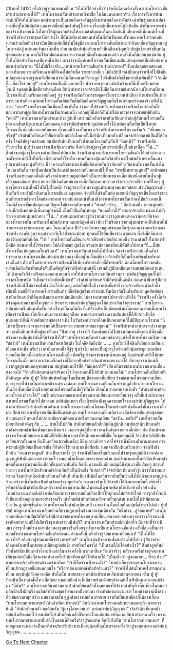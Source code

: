 ##บทที่ 1412: ครึ่งก้าวสู่จอมเทพมาเยือน
“เป็นไปได้อย่างไร? เจ้าเด็กนี่คนเดียวสังหารเทพโบราณขั้นเก้าเผ่าเปลวทองได้?”
เทพโบราณหลันหย่วนยากที่จะเชื่อ
ในดินแดนเทพรกร้าง เรื่องการสังหารข้ามระดับมีให้เห็นไม่น้อย แต่ส่วนมากเป็นสายเลือดระดับสูงสังหารสายเลือดระดับต่ำ
เผ่าพันธุ์เช่นเผ่าเปลวทองที่อยู่ในอันดับต้นๆ ของรายชื่อหมื่นเผ่าพันธุ์โบราณ เรื่องเช่นนี้แทบจะไม่มีเกิดขึ้น
ดังนั้นการกระทำของจ้าวเฟิงตอนนี้ ถึงได้ทำให้ผู้คนรอบด้านให้ความสำคัญและตื่นตะลึงเช่นนี้
เสียดายก็เพียงแต่เรื่องที่จ้าวเฟิงสังหารชายชุดดำได้อย่างไร ที่นั่นมีเพียงน้อยคนเท่านั้นที่เห็นขั้นตอนทั้งหมด
เทพโบราณหลันหย่วนร่วมมือกับเจ้าสำนักเทียนหลันก็ยังไม่ใช่คู่มือของเทพโบราณอั้นเมี่ย และกำลังอกสั่นขวัญแขวนอยู่ในการต่อสู้ แน่นอนว่ามองไม่เห็น
ส่วนสมาชิกสำนักเทียนหลัวที่เหลือเผชิญหน้ากับผู้แข็งแกร่งขั้นแปดสุดยอดสองคน หากไม่ได้อาศัยคนมาก เกรงว่าคงดับดิ้นทั้งหมดนานแล้ว คนที่เห็นก็น้อยมากเช่นกัน
ผู้ที่เห็นได้อย่างชัดเจนเพียงหนึ่งเดียว เกรงว่าจะมีแค่เทพโบราณอั้นเมี่ยและขั้นแปดสุดยอดที่เหลือสองคนของเผ่าเปลวทอง
“นี่ไม่ใช่เรื่องจริง...เขาฆ่าเทพโบราณขั้นเก้าเผ่าเปลวทอง!”
ขั้นแปดสุดยอดสองคนมองเห็นเหตุการณ์ทั้งหมด แต่ก็ยังคงไม่กล้าเชื่อ
ระยะเวลาสั้นๆ ไม่ถึงสิบปี พลังฝึกตนจ้าวเฟิงก็ไปถึงขั้นแปดสุดยอด รากฐานพลังฝึกตนน่าจะไม่มั่นคงมากสิจึงจะถูก ไยจึงมีพลังที่แข็งแกร่งถึงเพียงนี้?
“เจ้าเด็กนี่...มีอะไรซ่อนอยู่!”
เทพโบราณอั้นเมี่ยแอบตกใจ
นับจากพวกเขาแฝงตัวเข้ามาที่นี่เพื่อเตรียมลอบโจมตี จนตอนนี้เปิดศึกอย่างดุเดือด
สีหน้าท่าทางของจ้าวเฟิงไม่มีคลื่นอารมณ์มากนัก
แต่ในยามที่เทพโบราณอั้นเมี่ยเตรียมถอยเมื่อครู่ จู่ๆ จ้าวเฟิงกลับสังหารชายชุดดำในกระบวนท่าเดียว
ถึงแม้จะเป็นเพียงกระบวนท่าเดียว แต่เทพโบราณอั้นเมี่ยกลับสัมผัสกลิ่นอายวิญญาณที่แข็งแกร่งบนร่างของจ้าวเฟิงได้รางๆ
“ถอย!”
เทพโบราณอั้นเมี่ยตะโกนทันใด ร่างถอยไปข้างหลัง
พลังของจ้าวเฟิงแข็งแกร่งเกินไป และพวกเขาสูญเสียเทพโบราณขั้นเก้าคนหนึ่ง หากอยู่ที่นี่ต่อก็เป็นไปได้มากว่าอาจจะพ่ายแพ้ยับเยิน
“ถอย?”
เทพโบราณหลันหย่วนตะลึงอยู่กับที่
เขาร่วมมือกับเจ้าสำนักเทียนหลัวต่อสู้กับเทพโบราณอั้นเมี่ย อกสั่นขวัญแขวนมาโดยตลอด กลัวว่าอีกฝ่ายจะจับจุดอ่อนอะไรได้
แต่ตอนนี้กลับเป็นฝั่งเทพโบราณอั้นเมี่ยเลือกถอยทัพแทน
ทั้งหมดนี้ล้วนเป็นเพราะจ้าวเฟิงสังหารเทพโบราณขั้นเก้า
“เยี่ยมยอดจริงๆ!”
เจ้าสำนักเทียนหลัวยิ้มด้วยใบหน้าลิงโลด
ครั้งนี้สำนักเทียนหลัวเปลี่ยนจากร้ายกลายเป็นดีได้อีกครั้ง โจมตีศัตรูจนล่าถอย
สมาชิกสำนักเทียนหลัวทั้งหมดโล่งอกกันทันที
“คิดหนี?”
จ้าวเฟิงพลันหัวเราะขึ้น
ฟุ่บ!
ร่างของจ้าวเฟิงเพียงกะพริบ ก็มาถึงข้างผู้อาวุโสเกราะดำที่อยู่ใกล้เขาที่สุด
“ไม่…”
สีหน้าของผู้อาวุโสเกราะดำเปลี่ยนไปทันควัน จ้าวเฟิงสามารถสังหารเทพโบราณขั้นเก้าได้อย่างง่ายดาย จะสังหารเขายิ่งไม่ใช่เรื่องที่ง่ายดายดั่งใจหรือ
เขาพลันกระตุ้นเคล็ดวิชาลับ เผาไหม้พลังเทพ คลื่นแสงเปลวเพลิงพวยพุ่งทั่วร่าง
ฟิ้ว!
ความเร็วของเขาเพิ่มขึ้นอีกมากทันที เทียบเคียงกับเทพโบราณขั้นเก้าได้ในเวลาอันสั้น จากนั้นแปลงเป็นลำแสงสีทองสายหนึ่งหลบหนีไปไกล
“กระบี่เทพรวมศูนย์!”
ตาซ้ายของจ้าวเฟิงแผ่ระลอกคลื่นอีกครั้ง พลังเทพรวมศูนย์ก่อตัวเป็นกระบี่เทพขนาดเล็กเล่มหนึ่งภายในนั้น
ฟุ่บ
เสี้ยวขณะต่อมา ประกายกระบี่สีเงินมืดหม่นขนาดเล็กก็พุ่งออกมาจากตาซ้ายของจ้าวเฟิง
จากที่ไกลๆ ผู้อาวุโสเกราะดำที่หนีไปได้ไม่ไกลนัก ร่างถูกกระบี่เทพรวมศูนย์พุ่งทะลุจนแหลกสลาย ส่วนวิญญาณดับดิ้นทันที
ยามรับมือกับเทพโบราณขั้นแปดสุดยอด จ้าวเฟิงไม่จำเป็นต้องเผยพลังวิญญาณที่แข็งแกร่งของตนก็สามารถสังหารได้อย่างง่ายดาย
รวมกับก่อนหน้านี้เขาสังหารเทพโบราณขั้นเก้าลงไปแล้ว ตอนนี้โจมตีสังหารขั้นแปดสุดยอด ปัญหาไม่น่าจะหนักหนานัก
“น่ากลัวจริงๆ …”
อีกด้านหนึ่ง ชายหนุ่มหน้าทองที่กำลังหลบหนีเห็นเหตุการณ์นี้ เนื้อตัวสั่นเทิ้มไม่หยุด
“หยุดเดี๋ยวนี้!”
สายตาจ้าวเฟิงเพ่งมองไปยังร่างของชายหนุ่มหน้าทอง
“ไม่…”
ชายหนุ่มหน้าทองรู้สึกว่าตนเองราวถูกเทพแห่งความตายจับจ้องอย่างไรอย่างนั้น เขารีบเผาไหม้พลังเทพ หลบหนีสุดกำลัง
เพียงชั่วพริบตา ชายหนุ่มหน้าทองก็หนีหายไปจากครรลองสายตาของทุกคน
ในตอนนี้เอง
ฟิ้ว!
กระบี่เทพรวมศูนย์ขนาดเล็กพุ่งออกมาจากตาซ้ายของจ้าวเฟิง กะพริบวูบวาบแล้วหายวับไป
ชั่วขณะต่อมา ทุกคนก็ได้ยินเสียงร้องน่าอนาถ ทั้งยังมีกลิ่นอายของวิญญาณที่ดับดิ้น
“ไป!”
เทพโบราณอั้นเมี่ยมองจ้าวเฟิงอย่างลึกล้ำแวบหนึ่ง ร่างผสานไปในท้องฟ้ามืดมิด ก่อนหายไปไร้ร่องรอย
ไม่ถึงชั่วขณะ ผู้แข็งแกร่งเผ่าเปลวทองสี่คนก็ดับดิ้นไปสาม
“นี่...นี่มัน สังหารขั้นแปดสุดยอดในพริบตา!”
เทพโบราณหลันหย่วนสั่นไปทั้งตัว จ้องจ้าวเฟิงราวกับเห็นสัตว์ประหลาด
เทพโบราณขั้นแปดเผ่าเปลวทอง เมื่ออยู่ในเงื้อมมือของจ้าวเฟิงก็เป็นเรื่องเพียงชั่วพริบตา
เช่นนี้แล้ว ตัวเขาในสายตาของจ้าวเฟิงจะมิใช่เพียงพริบตาเดียวก็ถึงตายหรือ
ตอนนี้เทพโบราณหลันหย่วนคิดถึงเรื่องที่ตนตั้งตัวเป็นศัตรูกับจ้าวเฟิงก่อนหน้านี้ เขาพลันรู้สึกเหมือนความตายเฉียดผ่านตนไป
ด้วยพลังที่จ้าวเฟิงแสดงออกมาตอนนี้ ต่อให้ฆ่าเทพโบราณหลันหย่วนลง เผ่าพันธุ์วิญญาณก็ไม่มีทางลงโทษหนัก
“แข็งแกร่งถึงเพียงนี้เชียว!”
เจ้าสำนักเทียนหลัวมีสีหน้าตื่นตะลึง
ก่อนหน้านี้เขารู้สึกว่าจ้าวเฟิงลึกล้ำไม่อาจหยั่งถึง มีอะไรซ่อนอยู่
แต่กลับคิดไม่ถึงว่าพลังที่แท้จริงของจ้าวเฟิงจะน่ากลัวถึงเพียงนี้ บดขยี้สังหารเทพโบราณขั้นเก้า ปลิดชีพผู้แข็งแกร่งระดับขั้นเดียวกันในชั่วพริบตา
ลูกศิษย์ของสำนักเทียนหลัวก็ตื่นตะลึงและเคารพเช่นเดียวกัน ไม่อาจละสายตาไปจากจ้าวเฟิงได้
“จ้าวเฟิง ครั้งนี้เจ้าสร้างคุณงามความดีใหญ่หลวง ข้าจะรายงานเผ่าพันธุ์วิญญาณให้ตบรางวัลเจ้าอย่างงาม!”
เทพโบราณหลันหย่วนรีบบินมายิ้มรับ
อย่างไรเขาก็คาดไม่ถึง ที่แท้จ้าวเฟิงเก็บซ่อนพลังมาโดยตลอด
ตอนนี้เขาหวังเพียงจ้าวเฟิงอย่าได้เจ็บแค้นพวกเขาพ่อลูกก็พอ
หากสามารถสร้างความสัมพันธ์ที่ดีกับจ้าวเฟิงได้ แน่นอนว่ายิ่งดี
ด้วยศักยภาพของจ้าวเฟิง ในวันข้างหน้าจะเลื่อนเป็นจอมเทพก็ไม่มีปัญหาอะไรมาก
“นี่ไม่จำเป็นหรอก พวกเราชนะได้เป็นเพราะความพยายามของทุกคน!”
จ้าวเฟิงทำหน้าสบายๆ
หลังจากพูดจบ เขาก็กลับมายังที่อยู่ของตัวเอง
“ปิงหยวน เจ้าจำไว้ วันหลังอย่าได้ไปล่วงเกินเขาเด็ดขาด ดีที่สุดคือสร้างความสัมพันธ์อันดีกับจ้าวเฟิงไว้!”
เทพโบราณหลันหย่วนแอบส่งกระแสจิตให้เทพโบราณปิงหยวน
“ขอรับ!”
เทพโบราณปิงหยวนรับคำเสียงต่ำ ในใจอึดอัดยิ่งนัก
……
ภายในวังใต้ดินที่เงียบสงบเย็นยะเยือกแห่งหนึ่ง
พรึ่บ!
เงาดำมืดสายหนึ่งที่จู่ๆ พุ่งเข้าไป กลายเป็นผู้อาวุโสร่างหนังหุ้มกระดูก
บนเตียงหยกเย็นเยียบเบื้องหน้าเทพโบราณอั้นเมี่ย มีสตรีรูปร่างอรชรนางหนึ่งนอนอยู่ ถึงแม้จะหันหลังให้เทพโบราณอั้นเมี่ย แต่อาภรณ์บนเรือนร่างก็ไม่อาจปิดบังร่างอันเย้ายวนของนางได้ เรียวขาขาวเนียนที่ปรากฏอยู่ภายนอกดุจหยกงาม สมบูรณ์แบบไร้ที่ติ
“ล้มเหลวรึ?”
เสียงเย็นชาของเทพโบราณหานเยี่ยนส่งออกไป
“จ้าวเฟิงซ่อนพลังแท้จริงเอาไว้ อีกสามคนที่ไปกับข้าตายหมดสิ้น!”
เทพโบราณอั้นเมี่ยก้มหัวกัดฟันพูด
ครืน ฟู่ ฟู่!
ไฟเหมันต์พลันลุกโหมขึ้นบนเตียงหยกเย็นเยียบ ร่างของเทพโบราณหานเยี่ยนค่อยๆ หายไปจากในเปลวเพลิง
แต่ขณะต่อมา เทพโบราณหานเยี่ยนก็มาปรากฏตัวข้างกายเทพโบราณอั้นเมี่ย
ชั้นเกล็ดน้ำแข็งห่อหุ้มเทพโบราณอั้นเมี่ยไว้ทันใด เลือดในกายแทบจะแข็งตัว
“ท่าทางข้าคงต้องออกโรงเองถึงจะได้!”
บนใบหน้างดงามของเทพโบราณหานเยี่ยนเผยรอยยิ้มบางๆ
ครั้งนี้เผ่าเปลวทองส่งเทพโบราณขั้นเก้าไปสองคน แต่ยังล้มเหลว
เรื่องนี้จะต้องดึงดูดความสนใจของเผ่าพันธุ์วิญญาณ ให้ส่งสมาชิกมายังสำนักเทียนหลัวแน่
เทพโบราณหานเยี่ยนไม่ยอมให้ตนพ่ายแพ้ ดังนั้นครั้งนี้นางจะลงมือเอง
สีหน้าของเทพโบราณอั้นเมี่ยตื่นตระหนก เทพโบราณหานเยี่ยนคิดจะลงมือจัดการขั้นแปดสุดยอดด้วยตนเอง?
แต่เขาไม่กล้าสงสัยความคิดของเทพโบราณหานเยี่ยน
“ขอรับ...ขอรับ!”
เทพโบราณอั้นเมี่ยพยักหน้าติดๆ กัน
……
ผ่านไปไม่กี่วัน สำนักเทียนหลัวก็กลับคืนสู่ปกติ
สมาชิกสำนักเทียนหลัวกำลังสะสมพลังเพื่อเพิ่มความแข็งแกร่ง
เจอการต่อสู้ที่น่าหวาดหวั่นอันตรายสองศึกติดๆ กัน ถึงแม้พวกเขาจะเจ็บหนักล้มตาย แต่มันก็ยิ่งฝึกฝนพวกเขาให้เฉียบแหลมยิ่งขึ้น
ในชุดคลุมมิติ
จ้าวเฟิงกำลังฝึกฝนเสวียนอ้าวทั้งหลาย
ยิ่งเป็นเสวียนอ้าวขั้นหลังๆ ก็ยิ่งยกระดับยาก ต่อให้จ้าวเฟิงมีของล้ำค่ามากมาย การตระหนักรู้ดีเยี่ยมเป็นอย่างยิ่ง ก็ยังต้องใช้เวลามากเพื่อฝึกฝน
นอกจากฝึกฝนเสวียนอ้าว จ้าวเฟิงยังฝึกฝน ‘วงแสงรวมศูนย์’ บ้างเป็นบางครั้ง
จู่ๆ จ้าวเฟิงก็ลืมตาขึ้นแล้วออกไปจากชุดคลุมมิติ
เวลาต่อมา
อุณหภูมิฟ้าดินลดลงอย่างรวดเร็ว หมอกน้ำแข็งตลบกระจายรอบด้าน
สมาชิกมากมายในสำนักเทียนหลัวแตกตื่นเพราะความเย็นเยือกที่แผ่มากะทันหัน
อีกทั้ง ความเย็นเยียบกลุ่มนี้ยิ่งรุนแรงขึ้นเรื่อยๆ สถานที่หลายๆ แห่งในสำนักเทียนหลัวล้วนจับตัวเป็นน้ำแข็ง
“แย่แล้ว!”
เจ้าสำนักเทียนหลัวรู้แล้วว่าไม่ชอบมาพากล จึงมายังเหนือสำนักเทียนหลัวทันที
เห็นเพียงฟ้าดินไกลลิบราวกับเป็นน้ำแข็งไปแล้วอย่างสมบูรณ์ ร่างเงาร่างหนึ่งในท้องฟ้าเดินเข้ามาช้าๆ
ทุกย่างก้าวของนางข้ามไปข้างหน้าได้ถึงหลายหมื่นลี้
เพียงชั่วพริบตาก็มาถึงสำนักเทียนหลัว
เทพโบราณหานเยี่ยนในตอนนี้ดุจเทพธิดาน้ำแข็งอย่างไรอย่างนั้น
ใบหน้านางงดงามเลิศล้ำ แต่กลับแผ่กระจายความเย็นเยือกที่ทำให้ทุกคนไม่กล้าเข้าใกล้
การรุกล้ำโจมตีที่เย็นยะเยือกลุกลามมาอย่างรวดเร็ว เข้าโจมตีสำนักเทียนหลัวจากทั่วทุกด้าน
หากไม่ใช่ว่ามีค่ายกลป้องกัน ลูกศิษย์ขั้นต่ำกว่าเทพโบราณในสำนักเทียนหลัว เกรงว่าคงโดนไอเย็นกลุ่มนี้สังหารไปแล้ว
ฟุ่บ! ฟุ่บ!
พ่อลูกเทพโบราณหลัยหย่วนก็ปรากฏกายขึ้นข้างนอกเช่นเดียวกัน
“ครึ่งก้าว...สู่จอมเทพ!”
เทพโบราณหลันหย่วนสัมผัสได้ถึงรัศมีอำนาจของเทพโบราณหานเยี่ยน พลางเอ่ยอย่างหวาดผวา
เสี้ยวขณะนี้ เขาคิดอยากจะหนีไปเสียจริงๆ
แต่เขาจะหนีพ้นรึ?
เทพโบราณหลันหย่วนชักแปลกใจ นับจากที่จ้าวเฟิงมา การรุกโจมตีของเผ่าเปลวทองรุนแรงขึ้นเรื่อยๆ ครั้งแรกเป็นเทพโบราณขั้นเก้า ครั้งที่สองเป็นการลอบสังหารของเทพโบราณขั้นเก้าสองคน
ส่วนครั้งนี้ ครึ่งก้าวสู่จอมเทพมาเยือนเอง!
“เป็นไปได้อย่างไร? ครึ่งก้าวสู่จอมเทพก็เข้าร่วมรบด้วย!”
เทพโบราณปิงหยวนสั่นสะท้านไปทั้งร่าง รู้สึกว่าสายเลือดพลังเทพในกายตนเหมือนถูกแช่แข็ง ยากที่จะโคจรได้
“เป็นเช่นนี้ไปได้อย่างไร?”
สีหน้าลูกศิษย์ทั่วทั้งสำนักเทียนหลัวอึ้งตะลึงและสิ้นหวัง
ครั้งนี้ พวกเขาสิ้นหวังแล้วจริงๆ
พลังของครึ่งก้าวสู่จอมเทพ เพียงแค่สะบัดมือก็สามารถทำลายทั้งสำนักเทียนหลัวให้พินาศได้
“เป็นครึ่งก้าวสู่จอมเทพ...จริงๆ ด้วย!”
สายตาของจ้าวเฟิงค่อนข้างเคร่งเครียด
“เจ้าก็คือจ้าวเฟิงกระมัง?”
ใบหน้าเย็นชาของเทพโบราณหานเยี่ยนปรากฏรอยยิ้มสนอกสนใจ
“หรือว่าต้องเผยพลังที่แท้จริงแล้ว?”
จ้าวเฟิงไม่สนใจเทพโบราณหานเยี่ยน ตกเข้าสู่ภวังค์ความคิด
ทันใดนั้น สายตาของเขาเปล่งประกาย สีหน้าผ่อนคลายลง
ครืน ฟู่ ฟู่!
ท้องฟ้าเบื้องหลังสั่นไหวเล็กน้อย หมอกผลึกน้ำแข็งสีขาวพร้อมด้วยพลังกดดันในฟ้าดินมหาศาลแผ่เข้ามา
“นี่มัน?”
เทพโบราณหลันหย่วนและสำนักเทียนหลัวทั้งหมดมองไปข้างหลังทันที
เห็นเพียงในหมอกผลึกน้ำแข็งมีสตรีงามเลิศล้ำที่สวมชุดเขียวนางหนึ่งตรงมา
ท่วงท่าของนางงามสง่า ใบหน้างดงามนิ่งสงบ คิ้วเข้มดวงตาสุกสว่าง ผมยาวดำขลับ ดูสูงส่งสง่างามเกินบรรยาย ราวกับเป็นเทพธิดาที่ไม่อาจเอื้อม
“เทพโบราณหยวนเหยา! (ต้นกำเนิดแห่งหยก)”
สีหน้าของเทพโบราณหลันหย่วนตกตะลึง ฉายแววยินดี
“สำนักเทียนหลัว ขอต้อนรับ ‘ผู้อาวุโสหยวนเยา’ แห่งเผ่าพันธุ์วิญญาณ!”
เจ้าสำนักเทียนหลัวพลันส่งเสียงออกไป
สมาชิกทั้งสำนักเทียนหลัวก็ร้องตะโกนเช่นกัน พร้อมเผยสีหน้าประหลาดใจ
เพราะเทพโบราณหยวนเหยาที่มาถึงในตอนนี้คือครึ่งก้าวสู่จอมเทพ
อีกทั้งยังเป็น ‘เทพโบราณหยวนเหยา’ ที่เคยถูกขนานนามว่าเป็นสตรีอัจฉริยะฟ้าประทานที่อายุน้อยที่สุดในบรรดาครึ่งก้าวสู่จอมเทพของเผ่าพันธุ์วิญญาณ
………………………………


[Go To Next Chapter]( ./269.md)